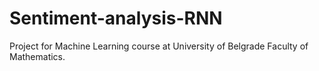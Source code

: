 # Sentiment-analysis-RNN
Project for Machine Learning course at University of Belgrade Faculty of Mathematics. 
